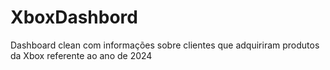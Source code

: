 # XboxDashbord
Dashboard clean com informações sobre clientes que adquiriram produtos da Xbox referente ao ano de 2024
